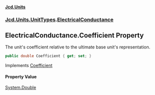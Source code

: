 #### [Jcd.Units](index.md 'index')
### [Jcd.Units.UnitTypes](Jcd.Units.UnitTypes.md 'Jcd.Units.UnitTypes').[ElectricalConductance](Jcd.Units.UnitTypes.ElectricalConductance.md 'Jcd.Units.UnitTypes.ElectricalConductance')

## ElectricalConductance.Coefficient Property

The unit's coefficient relative to the ultimate base unit's representation.

```csharp
public double Coefficient { get; set; }
```

Implements [Coefficient](Jcd.Units.IUnitOfMeasure_TUnits_.Coefficient.md 'Jcd.Units.IUnitOfMeasure<TUnits>.Coefficient')

#### Property Value
[System.Double](https://docs.microsoft.com/en-us/dotnet/api/System.Double 'System.Double')
